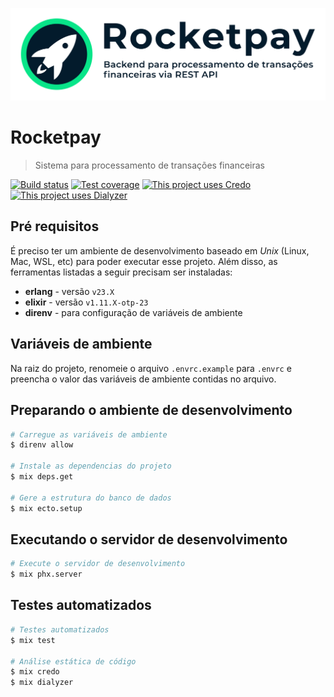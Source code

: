 ![rocketpay logo](priv/static/banner.svg)

# Rocketpay

> Sistema para processamento de transações financeiras

[![Build status](https://img.shields.io/github/workflow/status/cleitonper/rocketpay/Workflow?logo=github-actions&logoColor=white)](https://github.com/cleitonper/rocketpay/actions/workflows/workflow.yml) [![Test coverage](https://img.shields.io/codecov/c/gh/cleitonper/rocketpay?logo=codecov&logoColor=white)](https://codecov.io/gh/cleitonper/rocketpay) [![This project uses Credo](https://img.shields.io/badge/analysis-credo-success?logo=coderwall&logoColor=white)](https://hexdocs.pm/credo/overview.html) [![This project uses Dialyzer](https://img.shields.io/badge/analysis-dialyzer-success?logo=coderwall&logoColor=white)](https://hexdocs.pm/dialyxir/readme.html)


## Pré requisitos
É preciso ter um ambiente de desenvolvimento baseado em _Unix_ (Linux, Mac, WSL, etc) para poder executar esse projeto. Além disso, as ferramentas listadas a seguir precisam ser instaladas:

  * **erlang** - versão `v23.X`
  * **elixir** - versão `v1.11.X-otp-23`
  * **direnv** - para configuração de variáveis de ambiente


## Variáveis de ambiente
Na raiz do projeto, renomeie o arquivo `.envrc.example` para `.envrc` e preencha o valor das variáveis de ambiente contidas no arquivo.


## Preparando o ambiente de desenvolvimento
```bash
# Carregue as variáveis de ambiente
$ direnv allow

# Instale as dependencias do projeto
$ mix deps.get

# Gere a estrutura do banco de dados
$ mix ecto.setup
```


## Executando o servidor de desenvolvimento
```bash
# Execute o servidor de desenvolvimento
$ mix phx.server
```


## Testes automatizados
```bash
# Testes automatizados
$ mix test

# Análise estática de código
$ mix credo
$ mix dialyzer
```
